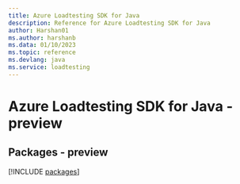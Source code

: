 ```yaml
---
title: Azure Loadtesting SDK for Java
description: Reference for Azure Loadtesting SDK for Java
author: Harshan01
ms.author: harshanb
ms.data: 01/10/2023
ms.topic: reference
ms.devlang: java
ms.service: loadtesting
---
```

# Azure Loadtesting SDK for Java - preview
## Packages - preview
[!INCLUDE [packages](loadtesting-index.md)]